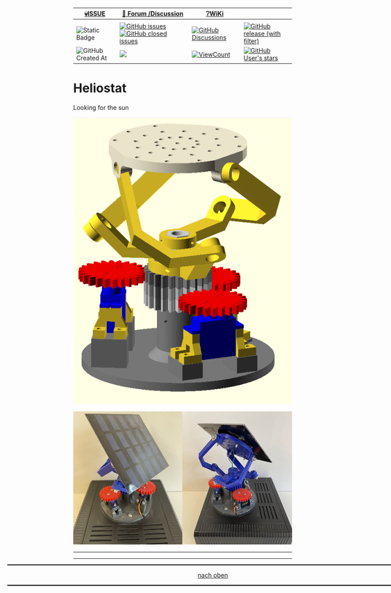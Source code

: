 <a name="oben"></a>

<div align="center">

|[:skull:ISSUE](https://github.com/frankyhub/Heliostat/issues?q=is%3Aissue)|[:speech_balloon: Forum /Discussion](https://github.com/frankyhub/Heliostat/discussions)|[:grey_question:WiKi](https://github.com/frankyhub/Heliostat/wiki)||
|--|--|--|--|
| | | | |
|![Static Badge](https://img.shields.io/badge/RepoNr.:-%2035-blue)|<a href="https://github.com/frankyhub/Heliostat/issues">![GitHub issues](https://img.shields.io/github/issues/frankyhub/Heliostat)![GitHub closed issues](https://img.shields.io/github/issues-closed/frankyhub/Heliostat)|<a href="https://github.com/frankyhub/Heliostat/discussions">![GitHub Discussions](https://img.shields.io/github/discussions/frankyhub/Heliostat)|<a href="https://github.com/frankyhub/Heliostat/releases">![GitHub release (with filter)](https://img.shields.io/github/v/release/frankyhub/Heliostat)|
|![GitHub Created At](https://img.shields.io/github/created-at/frankyhub/Heliostat)| <a href="https://github.com/frankyhub/Heliostat/pulse" alt="Activity"><img src="https://img.shields.io/github/commit-activity/m/badges/shields" />| <a href="https://github.com/frankyhub/Heliostat/graphs/traffic"><img alt="ViewCount" src="https://views.whatilearened.today/views/github/frankyhub/github-clone-count-badge.svg">  |<a href="https://github.com/frankyhub?tab=stars"> ![GitHub User's stars](https://img.shields.io/github/stars/frankyhub)|
</div>



# Heliostat
Looking for the sun

![Bild](pic/Heliostat.png)

![Bild](pic/Heliostat2.png)


---

<div style="position:absolute; left:2cm; ">   
<ol class="breadcrumb" style="border-top: 2px solid black;border-bottom:2px solid black; height: 45px; width: 900px;"> <p align="center"><a href="#oben">nach oben</a></p></ol>
</div>  

---
